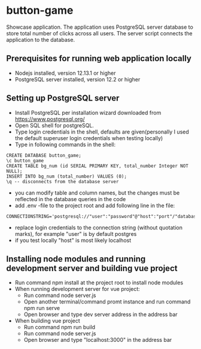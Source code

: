 # button-game

Showcase application. The application uses PostgreSQL server database to store total number of clicks across all users. The server script connects the application to the database.

## Prerequisites for running web application locally

- Nodejs installed, version 12.13.1 or higher
- PostgreSQL server installed, version 12.2 or higher

## Setting up PostgreSQL server

- Install PostgreSQL per installation wizard downloaded from https://www.postgresql.org/
- Open SQL shell for postgreSQL.
- Type login credentials in the shell, defaults are given(personally I used the default superuser login credentials when testing locally)
- Type in following commands in the shell:
```
CREATE DATABASE button_game;
\c button_game
CREATE TABLE bg_num (id SERIAL PRIMARY KEY, total_number Integer NOT NULL);
INSERT INTO bg_num (total_number) VALUES (0);
\q -- disconnects from the database server
```
- you can modify table and column names, but the changes must be reflected in the database queries in the code
- add .env -file to the project root and add following line in the file:
```
CONNECTIONSTRING='postgresql://"user":"password"@"host":"port"/"database_name"'
```
- replace login credentials to the connection string (without quotation marks), for example "user" is by default postgres
- if you test locally "host" is most likely localhost

## Installing node modules and running development server and building vue project

- Run command npm install at the project root to install node modules
- When running development server for vue project:
    - Run command node server.js
    - Open another terminal/command promt instance and run command npm run serve
    - Open browser and type dev server address in the address bar
- When building vue project
    - Run command npm run build
    - Run command node server.js
    - Open browser and type "localhost:3000" in the address bar
